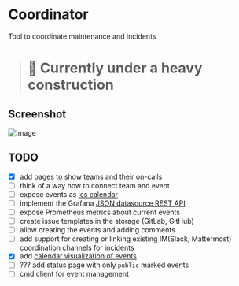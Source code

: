 # Coordinator

Tool to coordinate maintenance and incidents

> # :construction:  Currently under a heavy construction

## Screenshot
![image](https://user-images.githubusercontent.com/6112562/107794942-5c6b0800-6d58-11eb-8a57-6d6f08812170.png)

## TODO

- [x] add pages to show teams and their on-calls
- [ ] think of a way how to connect team and event
- [ ] expose events as [ics calendar](https://github.com/arran4/golang-ical)
- [ ] implement the Grafana [JSON datasource REST API](https://grafana.com/grafana/plugins/simpod-json-datasource)
- [ ] expose Prometheus metrics about current events
- [ ] create issue templates in the storage (GitLab, GitHub)
- [ ] allow creating the events and adding comments
- [ ] add support for creating or linking existing IM(Slack, Mattermost) coordination channels for incidents
- [x] add [calendar visualization of events](http://jquense.github.io/react-big-calendar/examples/index.html)
- [ ] ??? add status page with only `public` marked events
- [ ] cmd client for event management
